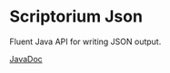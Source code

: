 # Scriptorium Json
Fluent Java API for writing JSON output.

[JavaDoc](https://dougvalenta.github.io/scriptorium-json/apidocs/1.0)
